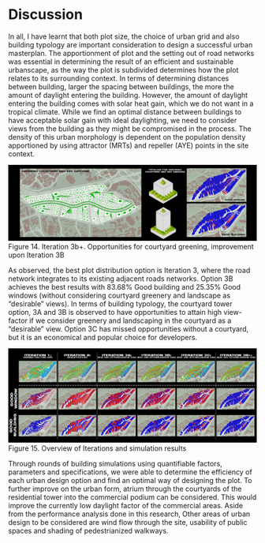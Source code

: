 # Discussion

In all, I have learnt that both plot size, the choice of urban grid and also building typology are important consideration to design a successful urban masterplan. 
The apportionment of plot and the setting out of road networks was essential in determining the result of an efficient and sustainable urbanscape, as the way the plot is subdivided determines how the plot relates to its surrounding context.
In terms of determining distances between building, larger the spacing between buildings, the more the amount of daylight entering the building. However, the amount of daylight entering the building comes with solar heat gain, which we do not want in a tropical climate. While we find an optimal distance between buildings to have acceptable solar gain with ideal daylighting, we need to consider views from the building as they might be compromised in the process.
The density of this urban morphology is dependent on the population density apportioned by using attractor (MRTs) and repeller (AYE) points in the site context. 

![Figure 14. Iteration 3b+. Opportunities for courtyard greening, improvement upon Iteration 3B](./imgs/new.png)
Figure 14. Iteration 3b+. Opportunities for courtyard greening, improvement upon Iteration 3B

As observed, the best plot distribution option is Iteration 3, where the road network integrates to its existing adjacent roads networks. Option 3B achieves the best results with 83.68% Good building and 25.35% Good windows (without considering courtyard greenery and landscape as “desirable” views). In terms of building typology, the courtyard tower option, 3A and 3B is observed to have opportunities to attain high view-factor if we consider greenery and landscaping in the courtyard as a “desirable” view. Option 3C has missed opportunities without a courtyard, but it is an economical and popular choice for developers.

![Figure 15. Overview of Iterations and simulation results](./imgs/ov.png)
Figure 15. Overview of Iterations and simulation results

Through rounds of building simulations using quantifiable factors, parameters and specifications, we were able to determine the efficiency of each urban design option and find an optimal way of designing the plot. To further improve on the urban form, atrium through the courtyards of the residential tower into the commercial podium can be considered. This would improve the currently low daylight factor of the commercial areas.
Aside from the performance analysis done in this research, Other areas of urban design to be considered are wind flow through the site, usability of public spaces and shading of pedestrianized walkways.
